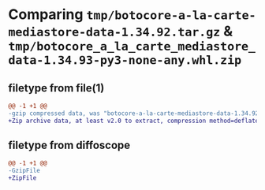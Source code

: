# Comparing `tmp/botocore-a-la-carte-mediastore-data-1.34.92.tar.gz` & `tmp/botocore_a_la_carte_mediastore_data-1.34.93-py3-none-any.whl.zip`

## filetype from file(1)

```diff
@@ -1 +1 @@
-gzip compressed data, was "botocore-a-la-carte-mediastore-data-1.34.92.tar", last modified: Fri Apr 26 01:01:41 2024, max compression
+Zip archive data, at least v2.0 to extract, compression method=deflate
```

## filetype from diffoscope

```diff
@@ -1 +1 @@
-GzipFile
+ZipFile
```

